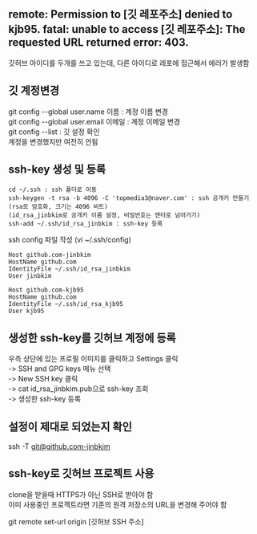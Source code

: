 ## remote: Permission to [깃 레포주소] denied to kjb95. fatal: unable to access [깃 레포주소]: The requested URL returned error: 403.

깃허브 아이디를 두개를 쓰고 있는데, 다른 아이디로 레포에 접근해서 에러가 발생함

## 깃 계정변경

git config --global user.name 이름 : 계정 이름 변경  
git config --global user.email 이메일 : 계정 이메일 변경  
git config --list : 깃 설정 확인  
계정을 변경했지만 여전히 안됨

## ssh-key 생성 및 등록

    cd ~/.ssh : ssh 폴더로 이동
    ssh-keygen -t rsa -b 4096 -C 'topmedia3@naver.com' : ssh 공개키 만들기 (rsa로 암호화, 크기는 4096 비트)
    (id_rsa_jinbkim로 공개키 이름 설정, 비밀번호는 엔터로 넘어가기)
    ssh-add ~/.ssh/id_rsa_jinbkim : ssh-key 등록

ssh config 파일 작성 (vi ~/.ssh/config)

    Host github.com-jinbkim
    HostName github.com
    IdentityFile ~/.ssh/id_rsa_jinbkim
    User jinbkim

    Host github.com-kjb95
    HostName github.com
    IdentityFile ~/.ssh/id_rsa_kjb95
    User kjb95

## 생성한 ssh-key를 깃허브 계정에 등록

우측 상단에 있는 프로필 이미지를 클릭하고 Settings 클릭   
-> SSH and GPG keys 메뉴 선택  
-> New SSH key 클릭  
-> cat id_rsa_jinbkim.pub으로 ssh-key 조회  
-> 생성한 ssh-key 등록

## 설정이 제대로 되었는지 확인

  ssh -T git@github.com-jinbkim

## ssh-key로 깃허브 프로젝트 사용

clone을 받을때 HTTPS가 아닌 SSH로 받아야 함  
이미 사용중인 프로젝트라면 기존의 원격 저장소의 URL을 변경해 주어야 함  

  git remote set-url origin [깃허브 SSH 주소]